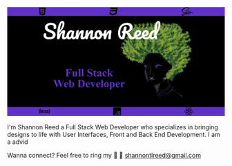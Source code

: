 

<!--
**shanreed/shanreed** is a ✨ _special_ ✨ repository because its `README.md` (this file) appears on your GitHub profile.

Here are some ideas to get you started:

- 🔭 I’m currently working on ...
- 🌱 I’m currently learning ...
- 👯 I’m looking to collaborate on ...
- 🤔 I’m looking for help with ...
- 💬 Ask me about ...
- 📫 How to reach me: ...
- 😄 Pronouns: ...
- ⚡ Fun fact: ...
-->

<img src="https://github.com/shanreed/shanreed/blob/master/headerImg2.png" alt="Full Stack Web Developer Banner"/>


I'm Shannon Reed a Full Stack Web Developer who specializes in bringing designs to life with User Interfaces, Front and Back End Development. I am a advid

 Wanna connect? Feel free to ring my :bell:
 :e-mail: shannontlreed@gmail.com